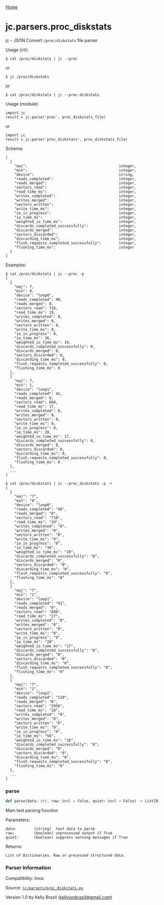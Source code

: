 [Home](https://kellyjonbrazil.github.io/jc/)
<a id="jc.parsers.proc_diskstats"></a>

# jc.parsers.proc\_diskstats

jc - JSON Convert `/proc/diskstats` file parser

Usage (cli):

    $ cat /proc/diskstats | jc --proc

or

    $ jc /proc/diskstats

or

    $ cat /proc/diskstats | jc --proc-diskstats

Usage (module):

    import jc
    result = jc.parse('proc', proc_diskstats_file)

or

    import jc
    result = jc.parse('proc_diskstats', proc_diskstats_file)

Schema:

    [
      {
        "maj":                                          integer,
        "min":                                          integer,
        "device":                                       string,
        "reads_completed":                              integer,
        "reads_merged":                                 integer,
        "sectors_read":                                 integer,
        "read_time_ms":                                 integer,
        "writes_completed":                             integer,
        "writes_merged":                                integer,
        "sectors_written":                              integer,
        "write_time_ms":                                integer,
        "io_in_progress":                               integer,
        "io_time_ms":                                   integer,
        "weighted_io_time_ms":                          integer,
        "discards_completed_successfully":              integer,
        "discards_merged":                              integer,
        "sectors_discarded":                            integer,
        "discarding_time_ms":                           integer,
        "flush_requests_completed_successfully":        integer,
        "flushing_time_ms":                             integer
      }
    ]

Examples:

    $ cat /proc/diskstats | jc --proc -p
    [
      {
        "maj": 7,
        "min": 0,
        "device": "loop0",
        "reads_completed": 48,
        "reads_merged": 0,
        "sectors_read": 718,
        "read_time_ms": 19,
        "writes_completed": 0,
        "writes_merged": 0,
        "sectors_written": 0,
        "write_time_ms": 0,
        "io_in_progress": 0,
        "io_time_ms": 36,
        "weighted_io_time_ms": 19,
        "discards_completed_successfully": 0,
        "discards_merged": 0,
        "sectors_discarded": 0,
        "discarding_time_ms": 0,
        "flush_requests_completed_successfully": 0,
        "flushing_time_ms": 0
      },
      {
        "maj": 7,
        "min": 1,
        "device": "loop1",
        "reads_completed": 41,
        "reads_merged": 0,
        "sectors_read": 688,
        "read_time_ms": 17,
        "writes_completed": 0,
        "writes_merged": 0,
        "sectors_written": 0,
        "write_time_ms": 0,
        "io_in_progress": 0,
        "io_time_ms": 28,
        "weighted_io_time_ms": 17,
        "discards_completed_successfully": 0,
        "discards_merged": 0,
        "sectors_discarded": 0,
        "discarding_time_ms": 0,
        "flush_requests_completed_successfully": 0,
        "flushing_time_ms": 0
      },
      ...
    ]

    $ cat /proc/diskstats | jc --proc_diskstats -p -r
    [
      {
        "maj": "7",
        "min": "0",
        "device": "loop0",
        "reads_completed": "48",
        "reads_merged": "0",
        "sectors_read": "718",
        "read_time_ms": "19",
        "writes_completed": "0",
        "writes_merged": "0",
        "sectors_written": "0",
        "write_time_ms": "0",
        "io_in_progress": "0",
        "io_time_ms": "36",
        "weighted_io_time_ms": "19",
        "discards_completed_successfully": "0",
        "discards_merged": "0",
        "sectors_discarded": "0",
        "discarding_time_ms": "0",
        "flush_requests_completed_successfully": "0",
        "flushing_time_ms": "0"
      },
      {
        "maj": "7",
        "min": "1",
        "device": "loop1",
        "reads_completed": "41",
        "reads_merged": "0",
        "sectors_read": "688",
        "read_time_ms": "17",
        "writes_completed": "0",
        "writes_merged": "0",
        "sectors_written": "0",
        "write_time_ms": "0",
        "io_in_progress": "0",
        "io_time_ms": "28",
        "weighted_io_time_ms": "17",
        "discards_completed_successfully": "0",
        "discards_merged": "0",
        "sectors_discarded": "0",
        "discarding_time_ms": "0",
        "flush_requests_completed_successfully": "0",
        "flushing_time_ms": "0"
      },
      {
        "maj": "7",
        "min": "2",
        "device": "loop2",
        "reads_completed": "119",
        "reads_merged": "0",
        "sectors_read": "2956",
        "read_time_ms": "18",
        "writes_completed": "0",
        "writes_merged": "0",
        "sectors_written": "0",
        "write_time_ms": "0",
        "io_in_progress": "0",
        "io_time_ms": "56",
        "weighted_io_time_ms": "18",
        "discards_completed_successfully": "0",
        "discards_merged": "0",
        "sectors_discarded": "0",
        "discarding_time_ms": "0",
        "flush_requests_completed_successfully": "0",
        "flushing_time_ms": "0"
      },
      ...
    ]

<a id="jc.parsers.proc_diskstats.parse"></a>

### parse

```python
def parse(data: str, raw: bool = False, quiet: bool = False) -> List[Dict]
```

Main text parsing function

Parameters:

    data:        (string)  text data to parse
    raw:         (boolean) unprocessed output if True
    quiet:       (boolean) suppress warning messages if True

Returns:

    List of Dictionaries. Raw or processed structured data.

### Parser Information
Compatibility:  linux

Source: [`jc/parsers/proc_diskstats.py`](https://github.com/kellyjonbrazil/jc/blob/master/jc/parsers/proc_diskstats.py)

Version 1.0 by Kelly Brazil (kellyjonbrazil@gmail.com)
